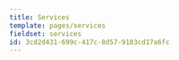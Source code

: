 ```yaml
---
title: Services
template: pages/services
fieldset: services
id: 3cd2d431-699c-417c-8d57-9183cd17a6fc
---
```

